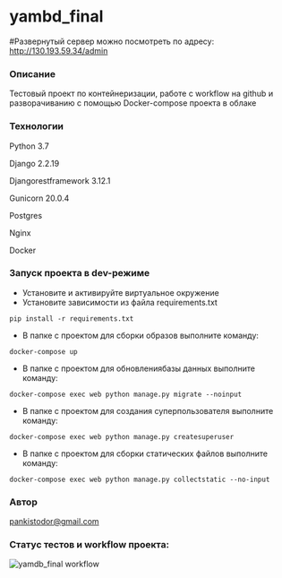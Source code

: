 # yambd_final

#Развернутый сервер можно посмотреть по адресу: http://130.193.59.34/admin

### Описание
Тестовый проект по контейнеризации, работе с workflow на github и разворачиванию c помощью Docker-compose проекта в облаке
### Технологии
Python 3.7

Django 2.2.19

Djangorestframework 3.12.1

Gunicorn 20.0.4

Postgres

Nginx

Docker
### Запуск проекта в dev-режиме
- Установите и активируйте виртуальное окружение
- Установите зависимости из файла requirements.txt
```
pip install -r requirements.txt
``` 
- В папке с проектом для сборки образов выполните команду:
```
docker-compose up
```
- В папке с проектом для обновлениябазы данных выполните команду:
```
docker-compose exec web python manage.py migrate --noinput
```
- В папке с проектом для создания суперпользователя выполните команду:
```
docker-compose exec web python manage.py createsuperuser
```
- В папке с проектом для сборки статических файлов выполните команду:
```
docker-compose exec web python manage.py collectstatic --no-input 
```
### Автор
 pankistodor@gmail.com
 
### Статус тестов и workflow проекта:
![yamdb_final workflow](https://github.com/Pankistodor/yamdb_final/actions/workflows/yamdb_workflow.yml/badge.svg)
